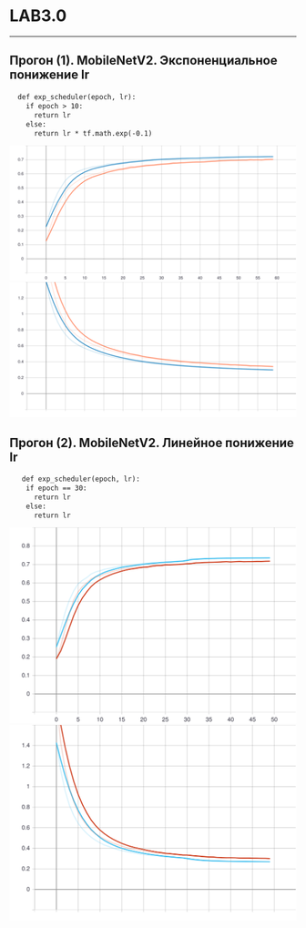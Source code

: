 # LAB3.0
____________________________________________________________________________________
  ## Прогон (1). MobileNetV2. Экспоненциальное понижение lr

      def exp_scheduler(epoch, lr):
        if epoch > 10:
          return lr
        else:
          return lr * tf.math.exp(-0.1)
      
  ![Image alt](https://raw.githubusercontent.com/InvSl/MMPMI.Lab4/b2fc2fa7b1e51158731c46da6147d71a9fb401c7/tensorboard/epoch_categorical_accuracy(1).svg)
  ![Image alt](https://raw.githubusercontent.com/InvSl/MMPMI.Lab4/b2fc2fa7b1e51158731c46da6147d71a9fb401c7/tensorboard/epoch_loss(1).svg)
   
  
  ## Прогон (2). MobileNetV2. Линейное понижение lr 

       def exp_scheduler(epoch, lr):
        if epoch == 30:
          return lr
        else:
          return lr
          
  ![Image alt](https://raw.githubusercontent.com/InvSl/MMPMI.Lab4/b2fc2fa7b1e51158731c46da6147d71a9fb401c7/tensorboard/epoch_categorical_accuracy(2).svg)
  ![Image alt](https://raw.githubusercontent.com/InvSl/MMPMI.Lab4/b2fc2fa7b1e51158731c46da6147d71a9fb401c7/tensorboard/epoch_loss(2).svg)

